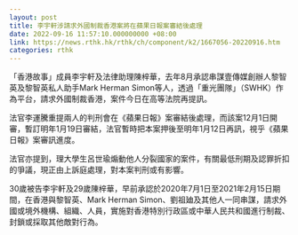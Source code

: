```yaml
---
layout: post
title: 李宇軒涉請求外國制裁香港案將在蘋果日報案審結後處理
date: 2022-09-16 11:57:10.000000000 +08:00
link: https://news.rthk.hk/rthk/ch/component/k2/1667056-20220916.htm
categories: rthk
---
```


「香港故事」成員李宇軒及法律助理陳梓華，去年8月承認串謀壹傳媒創辦人黎智英及黎智英私人助手Mark Herman Simon等人，透過「重光團隊」（SWHK）作為平台，請求外國制裁香港，案件今日在高等法院再提訊。

法官李運騰重提兩人的判刑會在《蘋果日報》案審結後處理，而該案12月1日開審，暫訂明年1月19日審結，法官暫時把本案押後至明年1月12日再訊，視乎《蘋果日報》案審訊進度。

法官亦提到，理大學生呂世瑜煽動他人分裂國家的案件，有關最低刑期及認罪折扣的爭議，現正由上訴庭處理，對本案判刑或有影響。

30歲被告李宇軒及29歲陳梓華，早前承認於2020年7月1日至2021年2月15日期間，在香港與黎智英、Mark Herman Simon、劉祖廸及其他人一同串謀，請求外國或境外機構、組織、人員，實施對香港特別行政區或中華人民共和國進行制裁、封鎖或採取其他敵對行為。
